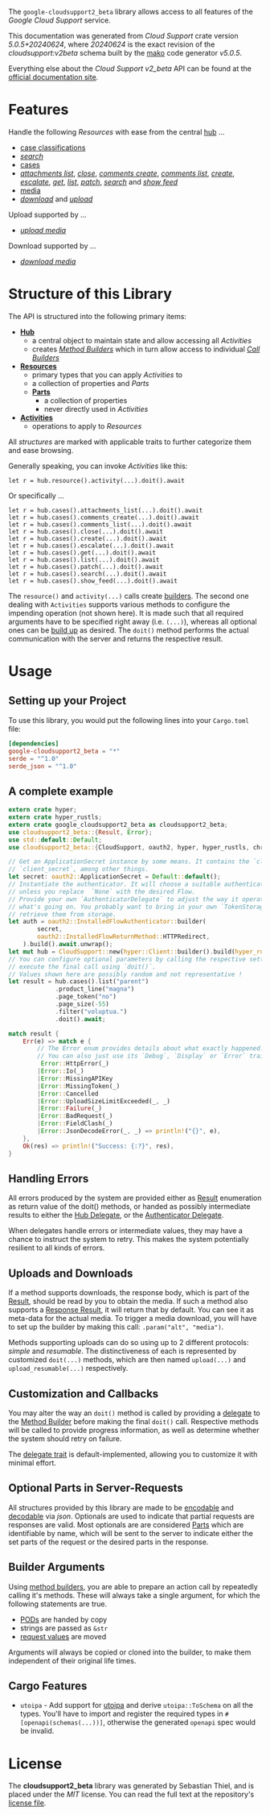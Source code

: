 <!---
DO NOT EDIT !
This file was generated automatically from 'src/generator/templates/api/README.md.mako'
DO NOT EDIT !
-->
The `google-cloudsupport2_beta` library allows access to all features of the *Google Cloud Support* service.

This documentation was generated from *Cloud Support* crate version *5.0.5+20240624*, where *20240624* is the exact revision of the *cloudsupport:v2beta* schema built by the [mako](http://www.makotemplates.org/) code generator *v5.0.5*.

Everything else about the *Cloud Support* *v2_beta* API can be found at the
[official documentation site](https://cloud.google.com/support/docs/apis).
# Features

Handle the following *Resources* with ease from the central [hub](https://docs.rs/google-cloudsupport2_beta/5.0.5+20240624/google_cloudsupport2_beta/CloudSupport) ... 

* [case classifications](https://docs.rs/google-cloudsupport2_beta/5.0.5+20240624/google_cloudsupport2_beta/api::CaseClassification)
 * [*search*](https://docs.rs/google-cloudsupport2_beta/5.0.5+20240624/google_cloudsupport2_beta/api::CaseClassificationSearchCall)
* [cases](https://docs.rs/google-cloudsupport2_beta/5.0.5+20240624/google_cloudsupport2_beta/api::Case)
 * [*attachments list*](https://docs.rs/google-cloudsupport2_beta/5.0.5+20240624/google_cloudsupport2_beta/api::CaseAttachmentListCall), [*close*](https://docs.rs/google-cloudsupport2_beta/5.0.5+20240624/google_cloudsupport2_beta/api::CaseCloseCall), [*comments create*](https://docs.rs/google-cloudsupport2_beta/5.0.5+20240624/google_cloudsupport2_beta/api::CaseCommentCreateCall), [*comments list*](https://docs.rs/google-cloudsupport2_beta/5.0.5+20240624/google_cloudsupport2_beta/api::CaseCommentListCall), [*create*](https://docs.rs/google-cloudsupport2_beta/5.0.5+20240624/google_cloudsupport2_beta/api::CaseCreateCall), [*escalate*](https://docs.rs/google-cloudsupport2_beta/5.0.5+20240624/google_cloudsupport2_beta/api::CaseEscalateCall), [*get*](https://docs.rs/google-cloudsupport2_beta/5.0.5+20240624/google_cloudsupport2_beta/api::CaseGetCall), [*list*](https://docs.rs/google-cloudsupport2_beta/5.0.5+20240624/google_cloudsupport2_beta/api::CaseListCall), [*patch*](https://docs.rs/google-cloudsupport2_beta/5.0.5+20240624/google_cloudsupport2_beta/api::CasePatchCall), [*search*](https://docs.rs/google-cloudsupport2_beta/5.0.5+20240624/google_cloudsupport2_beta/api::CaseSearchCall) and [*show feed*](https://docs.rs/google-cloudsupport2_beta/5.0.5+20240624/google_cloudsupport2_beta/api::CaseShowFeedCall)
* [media](https://docs.rs/google-cloudsupport2_beta/5.0.5+20240624/google_cloudsupport2_beta/api::Media)
 * [*download*](https://docs.rs/google-cloudsupport2_beta/5.0.5+20240624/google_cloudsupport2_beta/api::MediaDownloadCall) and [*upload*](https://docs.rs/google-cloudsupport2_beta/5.0.5+20240624/google_cloudsupport2_beta/api::MediaUploadCall)


Upload supported by ...

* [*upload media*](https://docs.rs/google-cloudsupport2_beta/5.0.5+20240624/google_cloudsupport2_beta/api::MediaUploadCall)

Download supported by ...

* [*download media*](https://docs.rs/google-cloudsupport2_beta/5.0.5+20240624/google_cloudsupport2_beta/api::MediaDownloadCall)



# Structure of this Library

The API is structured into the following primary items:

* **[Hub](https://docs.rs/google-cloudsupport2_beta/5.0.5+20240624/google_cloudsupport2_beta/CloudSupport)**
    * a central object to maintain state and allow accessing all *Activities*
    * creates [*Method Builders*](https://docs.rs/google-cloudsupport2_beta/5.0.5+20240624/google_cloudsupport2_beta/client::MethodsBuilder) which in turn
      allow access to individual [*Call Builders*](https://docs.rs/google-cloudsupport2_beta/5.0.5+20240624/google_cloudsupport2_beta/client::CallBuilder)
* **[Resources](https://docs.rs/google-cloudsupport2_beta/5.0.5+20240624/google_cloudsupport2_beta/client::Resource)**
    * primary types that you can apply *Activities* to
    * a collection of properties and *Parts*
    * **[Parts](https://docs.rs/google-cloudsupport2_beta/5.0.5+20240624/google_cloudsupport2_beta/client::Part)**
        * a collection of properties
        * never directly used in *Activities*
* **[Activities](https://docs.rs/google-cloudsupport2_beta/5.0.5+20240624/google_cloudsupport2_beta/client::CallBuilder)**
    * operations to apply to *Resources*

All *structures* are marked with applicable traits to further categorize them and ease browsing.

Generally speaking, you can invoke *Activities* like this:

```Rust,ignore
let r = hub.resource().activity(...).doit().await
```

Or specifically ...

```ignore
let r = hub.cases().attachments_list(...).doit().await
let r = hub.cases().comments_create(...).doit().await
let r = hub.cases().comments_list(...).doit().await
let r = hub.cases().close(...).doit().await
let r = hub.cases().create(...).doit().await
let r = hub.cases().escalate(...).doit().await
let r = hub.cases().get(...).doit().await
let r = hub.cases().list(...).doit().await
let r = hub.cases().patch(...).doit().await
let r = hub.cases().search(...).doit().await
let r = hub.cases().show_feed(...).doit().await
```

The `resource()` and `activity(...)` calls create [builders][builder-pattern]. The second one dealing with `Activities` 
supports various methods to configure the impending operation (not shown here). It is made such that all required arguments have to be 
specified right away (i.e. `(...)`), whereas all optional ones can be [build up][builder-pattern] as desired.
The `doit()` method performs the actual communication with the server and returns the respective result.

# Usage

## Setting up your Project

To use this library, you would put the following lines into your `Cargo.toml` file:

```toml
[dependencies]
google-cloudsupport2_beta = "*"
serde = "^1.0"
serde_json = "^1.0"
```

## A complete example

```Rust
extern crate hyper;
extern crate hyper_rustls;
extern crate google_cloudsupport2_beta as cloudsupport2_beta;
use cloudsupport2_beta::{Result, Error};
use std::default::Default;
use cloudsupport2_beta::{CloudSupport, oauth2, hyper, hyper_rustls, chrono, FieldMask};

// Get an ApplicationSecret instance by some means. It contains the `client_id` and 
// `client_secret`, among other things.
let secret: oauth2::ApplicationSecret = Default::default();
// Instantiate the authenticator. It will choose a suitable authentication flow for you, 
// unless you replace  `None` with the desired Flow.
// Provide your own `AuthenticatorDelegate` to adjust the way it operates and get feedback about 
// what's going on. You probably want to bring in your own `TokenStorage` to persist tokens and
// retrieve them from storage.
let auth = oauth2::InstalledFlowAuthenticator::builder(
        secret,
        oauth2::InstalledFlowReturnMethod::HTTPRedirect,
    ).build().await.unwrap();
let mut hub = CloudSupport::new(hyper::Client::builder().build(hyper_rustls::HttpsConnectorBuilder::new().with_native_roots().unwrap().https_or_http().enable_http1().build()), auth);
// You can configure optional parameters by calling the respective setters at will, and
// execute the final call using `doit()`.
// Values shown here are possibly random and not representative !
let result = hub.cases().list("parent")
             .product_line("magna")
             .page_token("no")
             .page_size(-55)
             .filter("voluptua.")
             .doit().await;

match result {
    Err(e) => match e {
        // The Error enum provides details about what exactly happened.
        // You can also just use its `Debug`, `Display` or `Error` traits
         Error::HttpError(_)
        |Error::Io(_)
        |Error::MissingAPIKey
        |Error::MissingToken(_)
        |Error::Cancelled
        |Error::UploadSizeLimitExceeded(_, _)
        |Error::Failure(_)
        |Error::BadRequest(_)
        |Error::FieldClash(_)
        |Error::JsonDecodeError(_, _) => println!("{}", e),
    },
    Ok(res) => println!("Success: {:?}", res),
}

```
## Handling Errors

All errors produced by the system are provided either as [Result](https://docs.rs/google-cloudsupport2_beta/5.0.5+20240624/google_cloudsupport2_beta/client::Result) enumeration as return value of
the doit() methods, or handed as possibly intermediate results to either the 
[Hub Delegate](https://docs.rs/google-cloudsupport2_beta/5.0.5+20240624/google_cloudsupport2_beta/client::Delegate), or the [Authenticator Delegate](https://docs.rs/yup-oauth2/*/yup_oauth2/trait.AuthenticatorDelegate.html).

When delegates handle errors or intermediate values, they may have a chance to instruct the system to retry. This 
makes the system potentially resilient to all kinds of errors.

## Uploads and Downloads
If a method supports downloads, the response body, which is part of the [Result](https://docs.rs/google-cloudsupport2_beta/5.0.5+20240624/google_cloudsupport2_beta/client::Result), should be
read by you to obtain the media.
If such a method also supports a [Response Result](https://docs.rs/google-cloudsupport2_beta/5.0.5+20240624/google_cloudsupport2_beta/client::ResponseResult), it will return that by default.
You can see it as meta-data for the actual media. To trigger a media download, you will have to set up the builder by making
this call: `.param("alt", "media")`.

Methods supporting uploads can do so using up to 2 different protocols: 
*simple* and *resumable*. The distinctiveness of each is represented by customized 
`doit(...)` methods, which are then named `upload(...)` and `upload_resumable(...)` respectively.

## Customization and Callbacks

You may alter the way an `doit()` method is called by providing a [delegate](https://docs.rs/google-cloudsupport2_beta/5.0.5+20240624/google_cloudsupport2_beta/client::Delegate) to the 
[Method Builder](https://docs.rs/google-cloudsupport2_beta/5.0.5+20240624/google_cloudsupport2_beta/client::CallBuilder) before making the final `doit()` call. 
Respective methods will be called to provide progress information, as well as determine whether the system should 
retry on failure.

The [delegate trait](https://docs.rs/google-cloudsupport2_beta/5.0.5+20240624/google_cloudsupport2_beta/client::Delegate) is default-implemented, allowing you to customize it with minimal effort.

## Optional Parts in Server-Requests

All structures provided by this library are made to be [encodable](https://docs.rs/google-cloudsupport2_beta/5.0.5+20240624/google_cloudsupport2_beta/client::RequestValue) and 
[decodable](https://docs.rs/google-cloudsupport2_beta/5.0.5+20240624/google_cloudsupport2_beta/client::ResponseResult) via *json*. Optionals are used to indicate that partial requests are responses 
are valid.
Most optionals are are considered [Parts](https://docs.rs/google-cloudsupport2_beta/5.0.5+20240624/google_cloudsupport2_beta/client::Part) which are identifiable by name, which will be sent to 
the server to indicate either the set parts of the request or the desired parts in the response.

## Builder Arguments

Using [method builders](https://docs.rs/google-cloudsupport2_beta/5.0.5+20240624/google_cloudsupport2_beta/client::CallBuilder), you are able to prepare an action call by repeatedly calling it's methods.
These will always take a single argument, for which the following statements are true.

* [PODs][wiki-pod] are handed by copy
* strings are passed as `&str`
* [request values](https://docs.rs/google-cloudsupport2_beta/5.0.5+20240624/google_cloudsupport2_beta/client::RequestValue) are moved

Arguments will always be copied or cloned into the builder, to make them independent of their original life times.

[wiki-pod]: http://en.wikipedia.org/wiki/Plain_old_data_structure
[builder-pattern]: http://en.wikipedia.org/wiki/Builder_pattern
[google-go-api]: https://github.com/google/google-api-go-client

## Cargo Features

* `utoipa` - Add support for [utoipa](https://crates.io/crates/utoipa) and derive `utoipa::ToSchema` on all
the types. You'll have to import and register the required types in `#[openapi(schemas(...))]`, otherwise the
generated `openapi` spec would be invalid.


# License
The **cloudsupport2_beta** library was generated by Sebastian Thiel, and is placed 
under the *MIT* license.
You can read the full text at the repository's [license file][repo-license].

[repo-license]: https://github.com/Byron/google-apis-rsblob/main/LICENSE.md

